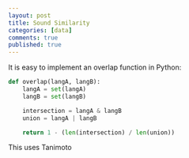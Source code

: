 ```yaml
---
layout: post
title: Sound Similarity
categories: [data]
comments: true
published: true
---
```


It is easy to implement an overlap function in Python:

~~~ python
def overlap(langA, langB):
    langA = set(langA)
    langB = set(langB)

    intersection = langA & langB
    union = langA | langB

    return 1 - (len(intersection) / len(union))
~~~

This uses Tanimoto